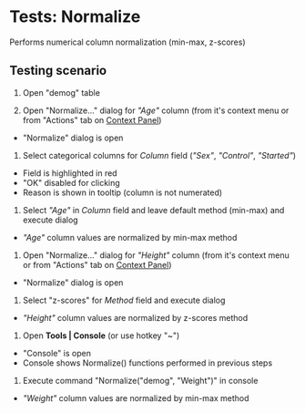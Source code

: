 <!-- TITLE: Tests: Normalize -->
<!-- SUBTITLE: -->

# Tests: Normalize

Performs numerical column normalization (min-max, z-scores)

## Testing scenario

1. Open "demog" table

1. Open "Normalize..." dialog for *"Age"* column (from it's context menu or from "Actions" tab
   on [Context Panel](../../datagrok/navigation/panels/panels.md#context-panel))

* "Normalize" dialog is open

1. Select categorical columns for *Column* field (*"Sex"*, *"Control"*, *"Started"*)

* Field is highlighted in red
* "OK" disabled for clicking
* Reason is shown in tooltip (column is not numerated)

1. Select *"Age"* in *Column* field and leave default method (min-max) and execute dialog

* *"Age"* column values are normalized by min-max method

1. Open "Normalize..." dialog for *"Height"* column (from it's context menu or from "Actions" tab
   on [Context Panel](../../datagrok/navigation/panels/panels.md#context-panel))

* "Normalize" dialog is open

1. Select "z-scores" for *Method* field and execute dialog

* *"Height"* column values are normalized by z-scores method

1. Open **Tools | Console** (or use hotkey "~")

* "Console"  is open
* Console shows Normalize() functions performed in previous steps

1. Execute command "Normalize("demog", "Weight")" in console

* *"Weight"* column values are normalized by min-max method
